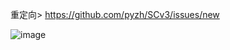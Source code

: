 
重定向> https://github.com/pyzh/SCv3/issues/new

![image](https://user-images.githubusercontent.com/1655223/43993756-15434c40-9dc5-11e8-947e-3fe41acc576a.png)
